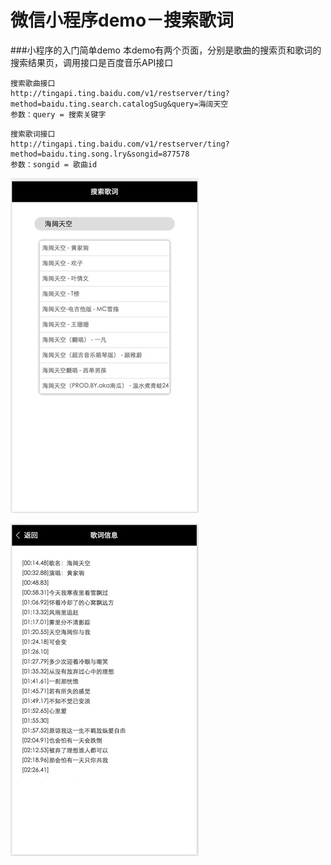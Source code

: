 # 微信小程序demo－搜索歌词
###小程序的入门简单demo
本demo有两个页面，分别是歌曲的搜索页和歌词的搜索结果页，调用接口是百度音乐API接口

```
搜索歌曲接口
http://tingapi.ting.baidu.com/v1/restserver/ting?method=baidu.ting.search.catalogSug&query=海阔天空
参数：query = 搜索关键字
```

```
搜索歌词接口
http://tingapi.ting.baidu.com/v1/restserver/ting?method=baidu.ting.song.lry&songid=877578
参数：songid = 歌曲id
```


![Mou icon](./sl1.jpg)

![Mou icon](./sl2.jpg)
